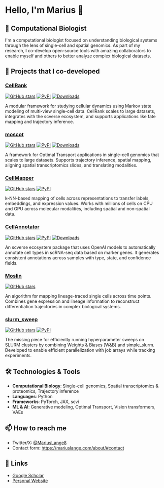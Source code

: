 # Hello, I'm Marius 👋

## 🧬 Computational Biologist

I'm a computational biologist focused on understanding biological systems through the lens of single-cell and spatial genomics. As part of my research, I co-develop open-source tools with amazing collaborators to enable myself and others to better analyze complex biological datasets.

## 🚀 Projects that I co-developed

### [CellRank](https://github.com/theislab/cellrank) 
[![GitHub stars](https://img.shields.io/github/stars/theislab/cellrank.svg)](https://github.com/theislab/cellrank/stargazers)
[![PyPI](https://img.shields.io/pypi/v/cellrank.svg)](https://pypi.org/project/cellrank/) 
[![Downloads](https://static.pepy.tech/badge/cellrank)](https://pepy.tech/project/cellrank)

A modular framework for studying cellular dynamics using Markov state modeling of multi-view single-cell data. CellRank scales to large datasets, integrates with the scverse ecosystem, and supports applications like fate mapping and trajectory inference.

### [moscot](https://github.com/theislab/moscot) 
[![GitHub stars](https://img.shields.io/github/stars/theislab/moscot.svg)](https://github.com/theislab/moscot/stargazers)
[![PyPI](https://img.shields.io/pypi/v/moscot.svg)](https://pypi.org/project/moscot/) 
[![Downloads](https://static.pepy.tech/badge/moscot)](https://pepy.tech/project/moscot)

A framework for Optimal Transport applications in single-cell genomics that scales to large datasets. Supports trajectory inference, spatial mapping, aligning spatial transcriptomics slides, and translating modalities. 

### [CellMapper](https://github.com/quadbio/cellmapper) 
[![GitHub stars](https://img.shields.io/github/stars/quadbio/cellmapper.svg)](https://github.com/quadbio/cellmapper/stargazers)
[![PyPI](https://img.shields.io/pypi/v/cellmapper.svg)](https://pypi.org/project/cellmapper/)

k-NN-based mapping of cells across representations to transfer labels, embeddings, and expression values. Works with millions of cells on CPU and GPU across molecular modalities, including spatial and non-spatial data.

### [CellAnnotator](https://github.com/quadbio/cell-annotator) 
[![GitHub stars](https://img.shields.io/github/stars/quadbio/cell-annotator.svg)](https://github.com/quadbio/cell-annotator/stargazers)
[![PyPI](https://img.shields.io/pypi/v/cell-annotator.svg)](https://pypi.org/project/cell-annotator/) 
[![Downloads](https://static.pepy.tech/badge/cell-annotator)](https://pepy.tech/project/cell-annotator)

An scverse ecosystem package that uses OpenAI models to automatically annotate cell types in scRNA-seq data based on marker genes. It generates consistent annotations across samples with type, state, and confidence fields.

### [Moslin](https://github.com/theislab/moslin) 
[![GitHub stars](https://img.shields.io/github/stars/theislab/moslin.svg)](https://github.com/theislab/moslin/stargazers)

An algorithm for mapping lineage-traced single cells across time points. Combines gene expression and lineage information to reconstruct differentiation trajectories in complex biological systems.

### [slurm_sweep](https://github.com/quadbio/slurm_sweep) 
[![GitHub stars](https://img.shields.io/github/stars/quadbio/slurm_sweep.svg)](https://github.com/quadbio/slurm_sweep/stargazers)
[![PyPI](https://img.shields.io/pypi/v/slurm_sweep.svg)](https://pypi.org/project/slurm_sweep/)

The missing piece for efficiently running hyperparameter sweeps on SLURM clusters by combining Weights & Biases (W&B) and simple_slurm. Developed to enable efficient parallelization with job arrays while tracking experiments.

## 🛠️ Technologies & Tools
- **Computational Biology**: Single-cell genomics, Spatial transcriptomics & proteomics, Trajectory inference
- **Languages**: Python
- **Frameworks**: PyTorch, JAX, scvi
- **ML & AI**: Generative modeling, Optimal Transport, Vision transformers, VAEs

## 📫 How to reach me
- Twitter/X: [@MariusLange8](https://x.com/MariusLange8)
- Contact form: https://mariuslange.com/about/#contact

## 🔗 Links
- [Google Scholar](https://scholar.google.com/citations?user=QrhWUR4AAAAJ)
- [Personal Website](https://mariuslange.com)